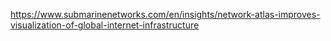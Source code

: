 https://www.submarinenetworks.com/en/insights/network-atlas-improves-visualization-of-global-internet-infrastructure

